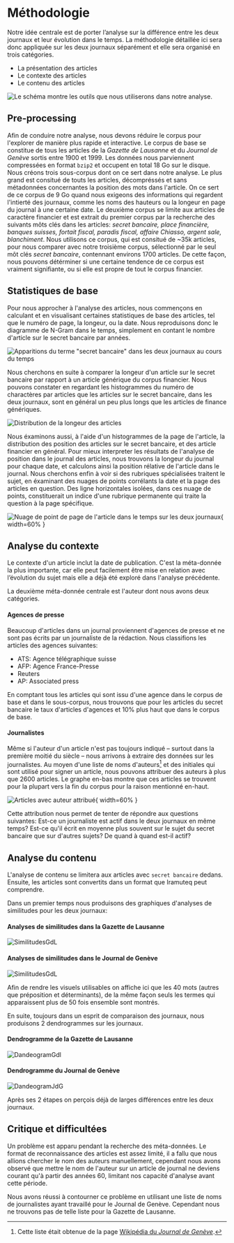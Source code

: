 # Méthodologie

Notre idée centrale est de porter l’analyse sur la différence entre les deux
journaux et leur évolution dans le temps. La méthodologie détaillée ici sera
donc appliquée sur les deux journaux séparément et elle sera organisé en trois
catégories.

  - La présentation des articles
  - Le contexte des articles
  - Le contenu des articles

![Le schéma montre les outils que nous utiliserons dans notre analyse.](methods.png)

## Pre-processing

Afin de conduire notre analyse, nous devons réduire le corpus pour l'explorer
de manière plus rapide et interactive. Le corpus de base se constitue de tous
les articles de la _Gazette de Lausanne_ et du _Journal de Genève_ sortis entre
1900 et 1999. Les données nous parviennent compressées en format `bzip2` et
occupent en total 18 Go sur le disque. Nous créons trois sous-corpus dont on ce
sert dans notre analyse. Le plus grand est consitué de touts les articles,
décompréssés et sans métadonnées concernantes la position des mots dans
l'article. On ce sert de ce corpus de 9 Go quand nous exigeons des informations
qui regardent l'intierté des journaux, comme les noms des hauteurs ou la
longeur en page du journal à une certaine date. Le deuxième corpus se limite
aux articles de caractère financier et est extrait du premier corpus par la
recherche des suivants môts clés dans les articles: _secret bancaire, place
financière, banques suisses, fortait fiscal, paradis fiscal, affaire Chiasso,
argent sale, blanchiment_.  Nous utilisons ce corpus, qui est consitué de ~35k
articles, pour nous comparer avec notre troisième corpus, sélectionné par le
seul môt clés _secret bancaire_, contennant environs 1700 articles.  De cette
façon, nous pouvons détérminer si une certaine tendence de ce corpus est
vraiment signifiante, ou si elle est propre de tout le corpus financier.

## Statistiques de base

Pour nous approcher à l'analyse des articles, nous commençons en calculant et
en visualisant certaines statistiques de base des articles, tel que le numéro
de page, la longeur, ou la date.  Nous reproduisons donc le diagramme de N-Gram
dans le temps, simplement en contant le nombre d'article sur le secret bancaire
par années.

![Apparitions du terme "secret bancaire" dans les deux journaux au cours du temps](ngram_ts.png)

Nous cherchons en suite à comparer la longeur d'un article sur le secret
bancaire par rapport à un article générique du corpus financier. Nous pouvons
constater en regardant les histogrammes du numéro de charactères par articles
que les articles sur le secret bancaire, dans les deux journaux, sont en
général un peu plus longs que les articles de finance génériques.

![Distribution de la longeur des articles](article_lengths.png)

Nous éxaminons aussi, à l'aide d'un histogrammes de la page de l'article, la
distribution des position des articles sur le secret bancaire, et des article
financier en général.  Pour mieux interpreter les résultats de l'analyse de
position dans le journal des articles, nous trouvons la longeur du journal pour
chaque date, et calculons ainsi la position rélative de l'article dans le
journal.  Nous cherchons enfin à voir si des rubriques spécialisées traitent le
sujet, en éxaminant des nuages de points corrélants la date et la page des
articles en question. Des ligne horizontales isolées, dans ces nuage de points,
constituerait un indice d'une rubrique permanente qui traite la question à la
page spécifique.

![Nuage de point de page de l'article dans le temps sur les deux journaux](scatter.png){ width=60% }


## Analyse du contexte

Le contexte d'un article inclut la date de publication. C'est la
méta-donnée la plus importante, car elle peut facilement être mise en relation
avec l’évolution du sujet mais elle a déjà été exploré dans l'analyse
précédente.

La deuxième méta-donnée centrale est l'auteur dont nous avons deux catégories.

#### Agences de presse

Beaucoup d'articles dans un journal proviennent d'agences de presse et ne sont pas
écrits par un journaliste de la rédaction. Nous classifions les articles des
agences suivantes:

- ATS: Agence télégraphique suisse
- AFP: Agence France-Presse
- Reuters
- AP: Associated press

En comptant tous les articles qui sont issu d'une agence dans le corpus de base
et dans le sous-corpus, nous trouvons que pour les articles du secret bancaire
le taux d'articles d'agences et 10\% plus haut que dans le corpus de base.

#### Journalistes

Même si l'auteur d'un article n'est pas toujours indiqué – surtout dans la
première moitié du siècle – nous arrivons à extraire des données sur les
journalistes. Au moyen d'une liste de noms d'auteurs[^2] et des initiales qui
sont utilisé pour signer un article, nous pouvons attribuer des auteurs à plus
que 2600 articles. Le graphe en-bas montre que ces articles se trouvent pour la
plupart vers la fin du corpus pour la raison mentionné en-haut.

![Articles avec auteur attribué](author_attributed.png){ width=60% }

Cette attribution nous permet de tenter de répondre aux questions suivantes:
Est-ce un journaliste est actif dans le deux journaux en même temps? Est-ce
qu'il écrit en moyenne plus souvent sur le sujet du secret bancaire que sur
d'autres sujets? De quand à quand est-il actif?

[^2]: Cette liste était obtenue de la page [Wikipédia du _Journal de
Genève_](https://fr.wikipedia.org/wiki/Journal_de_Gen%C3%A8ve).

[^3]: [Jean-Luc Lederrey sur
LinkedIn](https://ch.linkedin.com/in/lederrey-jean-luc-1456b717).

[^4]: [Jean-Simon Eggly sur
Wikipédia](https://fr.wikipedia.org/wiki/Jacques-Simon_Eggly).


## Analyse du contenu

L'analyse de contenu se limitera aux articles avec `secret bancaire` dedans.
Ensuite, les articles sont convertits dans un format que Iramuteq 
peut comprendre.

Dans un premier temps nous produisons des graphiques d'analyses de 
similitudes pour les deux journaux:
#### Analyses de similitudes dans la Gazette de Lausanne
![SimilitudesGdL](similitudeGdL.png)
#### Analyses de similitudes dans le Journal de Genève
![SimilitudesGdL](similitudeJdG.png)

Afin de rendre les visuels utilisables on affiche ici que les 40 mots 
(autres que préposition et déterminants), de la même façon seuls les termes 
qui apparaissent plus de 50 fois ensemble sont montrés.

En suite, toujours dans un esprit de comparaison des journaux, nous produisons 2 dendrogrammes sur les journaux.
#### Dendrogramme de la Gazette de Lausanne
![DandeogramGdl](DandeogramGdL.PNG)
#### Dendrogramme du Journal de Genève
![DandeogramJdG](DandeogramJdG.PNG)

Après ses 2 étapes on perçois déjà de larges différences entre les deux journaux.

## Critique et difficultées

Un problème est apparu pendant la recherche des méta-données. Le format de reconnaissance
des articles est assez limité, il a fallu que nous allions chercher le nom des auteurs manuellement,
cependant nous avons observé que mettre le nom de l'auteur sur un article de journal ne deviens
courant qu'à partir des années 60, limitant nos capacité d'analyse avant cette période.

Nous avons réussi à contourner ce problème en utilisant une liste de noms de journalistes 
ayant travaillé pour le Journal de Genève. Cependant nous ne trouvons pas de telle liste
pour la Gazette de Lausanne.
